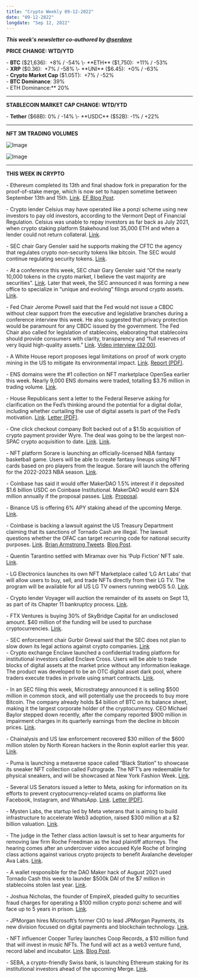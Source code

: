 ```yaml
---
title: "Crypto Weekly 09-12-2022"
date: "09-12-2022"
longdate: "Sep 12, 2022"
---
```


***This week's newsletter co-authored by [@serdave](https://twitter.com/serdave_eth)***

**PRICE CHANGE: WTD/YTD**

\- **BTC** ($21,636):  +8% / -54%  
\- **ETH** ($1,750):  +11% / -53%  
\- **XRP** ($0.36):  +7% / -58%  
\- **UNI** ($6.45):  +0% / -63%  
\- **Crypto Market Cap** ($1.05T):  +7% / -52%  
\- **BTC Dominance**: 39%  
\- ETH Dominance:** 20% 



---

**STABLECOIN MARKET CAP CHANGE: WTD/YTD**

\- **Tether** ($68B): 0% / -14%  
\- **USDC** ($52B): -1% / +22%



---

**NFT 3M TRADING VOLUMES**

![Image](/images/09-12-2022-1.png)

![Image](/images/09-12-2022-2.png)

---

**THIS WEEK IN CRYPTO**

\- Ethereum completed its 13th and final shadow fork in preparation for the proof-of-stake merge, which is now set to happen sometime between September 13th and 15th. [Link](https://decrypt.co/109405/ethereum-final-merge-network-test-shadow-fork). [EF Blog Post](https://blog.ethereum.org/2022/08/24/mainnet-merge-announcement).  
  
\- Crypto lender Celsius may have operated like a ponzi scheme using new investors to pay old investors, according to the Vermont Dept of Financial Regulation. Celsius was unable to repay investors as far back as July 2021, when crypto staking platform Stakehound lost 35,000 ETH and when a lender could not return collateral. [Link](https://www.coindesk.com/policy/2022/09/07/celsius-misled-investors-about-financial-health-vermont-regulator-alleges/).   
  
\- SEC chair Gary Gensler said he supports making the CFTC the agency that regulates crypto non-security tokens like bitcoin. The SEC would continue regulating security tokens. [Link](https://decrypt.co/109275/sec-chair-gary-gensler-backs-giving-cftc-bitcoin-oversight).  
  
\- At a conference this week, SEC chair Gary Gensler said “Of the nearly 10,000 tokens in the crypto market, I believe the vast majority are securities”. [Link](https://www.theblock.co/post/168600/gensler-sec-has-been-clear-on-cryptocurrencies). Later that week, the SEC announced it was forming a new office to specialize in “unique and evolving” filings around crypto assets. [Link](https://www.theblock.co/post/168695/sec-to-form-a-new-office-for-crypto-disclosures).   
  
\- Fed Chair Jerome Powell said that the Fed would not issue a CBDC without clear support from the executive and legislative branches during a conference interview this week. He also suggested that privacy protection would be paramount for any CBDC issued by the government. The Fed Chair also called for legislation of stablecoins, elaborating that stablecoins should provide consumers with clarity, transparency and “full reserves of very liquid high-quality assets.” [Link](https://www.theblock.co/post/168615/powell-we-need-legislation-on-stablecoins). [Video interview (32:00)](https://www.theblock.co/post/168615/powell-we-need-legislation-on-stablecoins).  
  
\- A White House report proposes legal limitations on proof of work crypto mining in the US to mitigate its environmental impact. [Link](https://www.theblock.co/post/168621/white-house-report-proposes-possible-restrictions-on-proof-of-work-crypto-mining). [Report (PDF)](https://www.whitehouse.gov/wp-content/uploads/2022/09/09-2022-Crypto-Assets-and-Climate-Report.pdf).    
  
\- ENS domains were the #1 collection on NFT marketplace OpenSea earlier this week. Nearly 9,000 ENS domains were traded, totalling $3.76 million in trading volume. [Link](https://decrypt.co/109028/ethereum-domain-names-top-nfts-as-most-traded-asset-on-opensea).  
  
\- House Republicans sent a letter to the Federal Reserve asking for clarification on the Fed’s thinking around the potential for a digital dollar, including whether curtailing the use of digital assets is part of the Fed’s motivation. [Link](https://www.theblock.co/post/168637/house-republicans-press-fed-on-digital-dollar). [Letter (PDF)](https://republicans-financialservices.house.gov/uploadedfiles/2022-09-07_fsc_gop_letter_to_vice_chair_brainard_final_final.pdf).   
  
\- One click checkout company Bolt backed out of a $1.5b acquisition of crypto payment provider Wyre. The deal was going to be the largest non-SPAC crypto acquisition to date. [Link](https://www.axios.com/2022/09/09/bolt-and-wyre-15billion-dead-acquisition). [Link](http://h/ttps://www.theblock.co/post/169030/bolt-backs-off-1-5-billion-wyre-deal-axios).    
  
\- NFT platform Sorare is launching an officially-licensed NBA fantasy basketball game. Users will be able to create fantasy lineups using NFT cards based on pro players from the league. Sorare will launch the offering for the 2022-2023 NBA season. [Link](https://decrypt.co/109106/nba-nft-game-sorare-ethereum-top-shot).   
  
\- Coinbase has said it would offer MakerDAO 1.5% interest if it deposited $1.6 billion USDC on Coinbase Institutional. MakerDAO would earn $24 million annually if the proposal passes. [Link](https://decrypt.co/109259/coinbase-stablecoin-proposal-expected-earn-makerdao-24m-annually). [Proposal](https://forum.makerdao.com/t/mipxx-coinbase-usdc-institutional-rewards/17703).   
  
\- Binance US is offering 6% APY staking ahead of the upcoming Merge. [Link](https://www.coindesk.com/business/2022/09/07/dnp-binance-introduces-ethereum-staking-in-us-as-it-steps-up-competition-with-rivals/).   
  
\- Coinbase is backing a lawsuit against the US Treasury Department claiming that its sanctions of Tornado Cash are illegal. The lawsuit questions whether the OFAC can target recurring code for national security purposes. [Link](https://www.bloomberg.com/news/articles/2022-09-08/coinbase-backs-lawsuit-against-us-treasury-for-tornado-sanctions). [Brian Armstrong Tweets](https://twitter.com/brian_armstrong/status/1567915956307107841). [Blog Post](https://blog.coinbase.com/defending-privacy-in-crypto-e09db33dece8).   
  
\- Quentin Tarantino settled with Miramax over his ‘Pulp Fiction’ NFT sale. [Link](https://variety.com/2022/film/news/quentin-tarantino-miramax-pulp-fiction-nft-settlement-1235365550/).   
  
\- LG Electronics launches its own NFT Marketplace called ‘LG Art Labs’ that will allow users to buy, sell, and trade NFTs directly from their LG TV. The program will be available for all US LG TV owners running webOS 5.0. [Link](https://decrypt.co/108967/lg-electronics-launches-new-nft-marketplace-lg-art-labs).   
  
\- Crypto lender Voyager will auction the remainder of its assets on Sept 13, as part of its Chapter 11 bankruptcy process. [Link](https://www.coindesk.com/business/2022/09/07/crypto-lender-voyager-to-auction-off-assets-on-sept-13/).   
  
\- FTX Ventures is buying 30% of SkyBridge Capital for an undisclosed amount. $40 million of the funding will be used to purchase cryptocurrencies. [Link](https://www.coindesk.com/business/2022/09/09/ftx-ventures-to-take-30-stake-in-skybridge-capital-report/).   
  
\- SEC enforcement chair Gurbir Grewal said that the SEC does not plan to slow down its legal actions against crypto companies. [Link](https://www.theblock.co/post/168882/were-not-giving-crypto-a-pass-says-secs-enforcement-chief)  
\- Crypto exchange Enclave launched a confidential trading platform for institutional investors called Enclave Cross. Users will be able to trade blocks of digital assets at the market price without any information leakage. The product was developed to be an OTC digital asset dark pool, where traders execute trades in private using smart contracts. [Link](https://www.theblock.co/post/168578/crypto-exchange-enclave-launches-confidential-trading-platform-for-institutions).   
  
\- In an SEC filing this week, Microstrategy announced it is selling $500 million in common stock, and will potentially use the proceeds to buy more Bitcoin. The company already holds $4 billion of BTC on its balance sheet, making it the largest corporate holder of the cryptocurrency. CEO Michael Baylor stepped down recently, after the company reported $900 million in impairment charges in its quarterly earnings from the decline in bitcoin prices. [Link](https://www.theblock.co/post/169010/microstrategy-could-raise-up-to-500-million-to-buy-bitcoin).   
  
\- Chainalysis and US law enforcement recovered $30 million of the $600 million stolen by North Korean hackers in the Ronin exploit earlier this year. [Link](https://blog.chainalysis.com/reports/axie-infinity-ronin-bridge-dprk-hack-seizure/).   
  
\- Puma is launching a metaverse space called “Black Station” to showcase its sneaker NFT collection called Futrograde. The NFT’s are redeemable for physical sneakers, and will be showcased at New York Fashion Week. [Link](https://www.theblock.co/post/168705/puma-launches-metaverse-black-station-to-show-off-its-new-sneaker-nft-collection).   
  
\- Several US Senators issued a letter to Meta, asking for information on its efforts to prevent cryptocurrency-related scams on platforms like Facebook, Instagram, and WhatsApp. [Link](https://decrypt.co/109400/senators-warren-sanders-meta-combat-crypto-scams). [Letter (PDF)](https://www.menendez.senate.gov/imo/media/doc/letter_to_meta_on_cryptocurrency_scams.pdf).   
  
\- Mysten Labs, the startup led by Meta veterans that is aiming to build infrastructure to accelerate Web3 adoption, raised $300 million at a $2 billion valuation. [Link](https://www.coindesk.com/business/2022/09/08/crypto-startup-mysten-labs-raises-300m-from-industry-heavyweights-at-2b-valuation-report/).   
  
\- The judge in the Tether class action lawsuit is set to hear arguments for removing law firm Roche Freedman as the lead plaintiff attorneys. The hearing comes after an undercover video accused Kyle Roche of bringing class actions against various crypto projects to benefit Avalanche developer Ava Labs. [Link](https://www.theblock.co/post/168679/tether-lawsuit-judge-sets-hearing-to-discuss-roche-freedman-concerns).   
  
\- A wallet responsible for the DAO Maker hack of August 2021 used Tornado Cash this week to launder $500k DAI of the $7 million in stablecoins stolen last year. [Link](https://www.theblock.co/post/168828/tornado-cash-used-to-launder-500000-stolen-from-dao-maker-last-year-security-firms).   
  
\- Joshua Nicholas, the founder of EmpireX, pleaded guilty to securities fraud charges for operating a $100 million crypto ponzi scheme and will face up to 5 years in prison. [Link](https://www.theblock.co/post/168746/florida-man-pleads-guilty-to-securities-fraud-charge-in-100-million-crypto-ponzi-scheme).   
  
\- JPMorgan hires Microsoft’s former CIO to lead JPMorgan Payments, its new division focused on digital payments and blockchain technology. [Link](https://www.coindesk.com/business/2022/09/09/jpmorgan-hires-former-microsoft-executive-to-its-crypto-related-payments-group/).   
  
\- NFT influencer Cooper Turley launches Coop Records, a $10 million fund that will invest in music NFTs. The fund will act as a web3 venture fund, record label and incubator. [Link](https://www.coindesk.com/business/2022/09/08/crypto-influencer-cooper-turley-creates-10m-coop-records-music-startup-fund/). [Blog Post](https://coopahtroopa.mirror.xyz/vo4Fhw21hxNG3T_zDGnIG-hCeHsutaJL_TXx_NDE5E0).   
  
\- SEBA, a crypto-friendly Swiss bank, is launching Ethereum staking for its institutional investors ahead of the upcoming Merge. [Link](https://decrypt.co/109239/switzerlands-seba-bank-launches-institutional-ethereum-staking).
